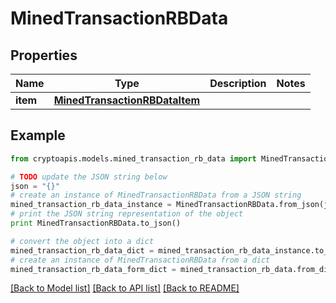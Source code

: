 # MinedTransactionRBData


## Properties
Name | Type | Description | Notes
------------ | ------------- | ------------- | -------------
**item** | [**MinedTransactionRBDataItem**](MinedTransactionRBDataItem.md) |  | 

## Example

```python
from cryptoapis.models.mined_transaction_rb_data import MinedTransactionRBData

# TODO update the JSON string below
json = "{}"
# create an instance of MinedTransactionRBData from a JSON string
mined_transaction_rb_data_instance = MinedTransactionRBData.from_json(json)
# print the JSON string representation of the object
print MinedTransactionRBData.to_json()

# convert the object into a dict
mined_transaction_rb_data_dict = mined_transaction_rb_data_instance.to_dict()
# create an instance of MinedTransactionRBData from a dict
mined_transaction_rb_data_form_dict = mined_transaction_rb_data.from_dict(mined_transaction_rb_data_dict)
```
[[Back to Model list]](../README.md#documentation-for-models) [[Back to API list]](../README.md#documentation-for-api-endpoints) [[Back to README]](../README.md)



